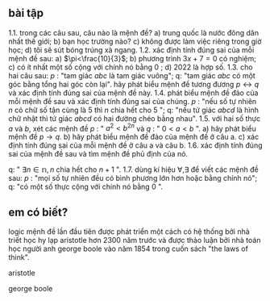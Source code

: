 ## bài tập

1.1. trong các câu sau, câu nào là mệnh đề?
a) trung quốc là nước đông dân nhất thế giới;
b) bạn học trường nào?
c) không được làm việc riêng trong giờ học;
d) tôi sẽ sút bóng trúng xà ngang.
1.2. xác định tính đúng sai của mỗi mệnh đề sau:
a) $\pi<\frac{10}{3}$;
b) phương trình $3 x+7=0$ có nghiệm;
c) có ít nhất một số cộng với chính nó bằng 0 ;
d) 2022 là hợp số.
1.3. cho hai câu sau:
$p$ : "tam giác $a b c$ là tam giác vuông";
q: "tam giác $a b c$ có một góc bằng tổng hai góc còn lại".
hãy phát biểu mệnh đề tương đương $p \leftrightarrow q$ và xác định tính đúng sai của mệnh đề này.
1.4. phát biểu mệnh đề đảo của mỗi mệnh đề sau và xác định tính đúng sai của chúng.
$p$ : "nếu số tự nhiên $n$ có chữ số tận cùng là 5 thì $n$ chia hết cho 5 ";
q: "nếu tứ giác $a b c d$ là hình chữ nhật thì tứ giác $a b c d$ có hai đường chéo bằng nhau".
1.5. với hai số thực $a$ và $b$, xét các mệnh đề $p$ : " $a^{2}<b^{2 n}$ và $q$ : " $0<a<b$ ".
a) hãy phát biểu mệnh đề $p \rightarrow q$.
b) hãy phát biểu mệnh đề đảo của mệnh đề ở câu a.
c) xác định tính đúng sai của mỗi mệnh đề ở câu a và câu b.
1.6. xác định tính đúng sai của mệnh đề sau và tìm mệnh đề phủ định của nó.

q: " $\exists n \in \mathbb{n}, n$ chia hết cho $n+1$ ".
1.7. dùng kí hiệu $\forall, \exists$ để viết các mệnh đề sau:
$p$ : "mọi số tự nhiên đều có bình phương lớn hơn hoặc bằng chính nó";
q: "có một số thực cộng với chính nó bằng 0 ".

## em có biết?

logic mệnh đề lần đầu tiên được phát triển một cách có hệ thống bởi nhà triết học hy lạp aristotle hơn 2300 năm trước và được thảo luận bởi nhà toán học người anh george boole vào năm 1854 trong cuốn sách "the laws of think".


aristotle


george boole